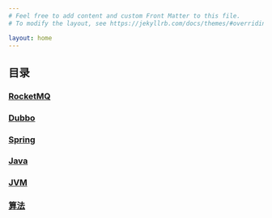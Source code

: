 ```yaml
---
# Feel free to add content and custom Front Matter to this file.
# To modify the layout, see https://jekyllrb.com/docs/themes/#overriding-theme-defaults

layout: home
---
```




## 目录

### [RocketMQ](https://geeeeek.github.io/docs/rocketmq)

### [Dubbo](https://geeeeek.github.io/docs/dubbo)

### [Spring](https://geeeeek.github.io/docs/spring)

### [Java](https://geeeeek.github.io/docs/java)

### [JVM](https://geeeeek.github.io/docs/jvm)

### [算法](https://geeeeek.github.io/docs/algorithm)



